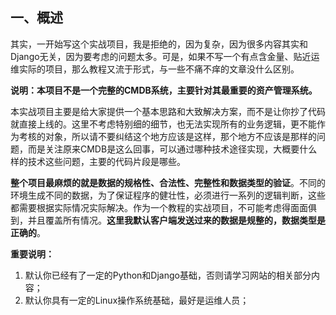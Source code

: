 ## 一、概述

其实，一开始写这个实战项目，我是拒绝的，因为复杂，因为很多内容其实和Django无关，因为要考虑的问题太多。可是，如果不写一个有点含金量、贴近运维实际的项目，那么教程又流于形式，与一些不痛不痒的文章没什么区别。

**说明：本项目不是一个完整的CMDB系统，主要针对其最重要的资产管理系统。**

本实战项目主要是给大家提供一个基本思路和大致解决方案，而不是让你抄了代码就直接上线的。这里不考虑特别细的细节，也无法实现所有的业务逻辑，更不能作为考核的对象，所以请不要纠结这个地方应该是这样，那个地方不应该是那样的问题，而是关注原来CMDB是这么回事，可以通过哪种技术途径实现，大概要什么样的技术这些问题，主要的代码片段是哪些。

**整个项目最麻烦的就是数据的规格性、合法性、完整性和数据类型的验证**。不同的环境生成不同的数据，为了保证程序的健壮性，必须进行一系列的逻辑判断，这些都需要根据实际情况实际解决。作为一个教程的实战项目，不可能考虑得面面俱到，并且覆盖所有情况。**这里我默认客户端发送过来的数据是规整的，数据类型是正确的**。

**重要说明：**

1. 默认你已经有了一定的Python和Django基础，否则请学习网站的相关部分内容；
2. 默认你具有一定的Linux操作系统基础，最好是运维人员；